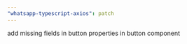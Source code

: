```yaml
---
"whatsapp-typescript-axios": patch
---
```


add missing fields in button properties in button component
